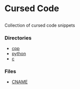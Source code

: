 # Cursed Code
## 
Collection of cursed code snippets


### Directories
* [cpp](cpp) 
* [python](python) 
* [c](c) 

### Files
* [CNAME](CNAME) 
